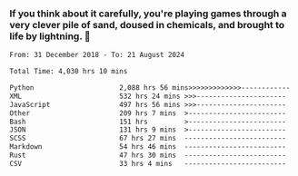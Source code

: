 ### If you think about it carefully, you're playing games through a very clever pile of sand, doused in chemicals, and brought to life by lightning.  👋


<!--START_SECTION:waka-->

```txt
From: 31 December 2018 - To: 21 August 2024

Total Time: 4,030 hrs 10 mins

Python                     2,088 hrs 56 mins>>>>>>>>>>>>>------------   51.84 %
XML                        532 hrs 24 mins >>>----------------------   13.21 %
JavaScript                 497 hrs 56 mins >>>----------------------   12.36 %
Other                      209 hrs 7 mins  >------------------------   05.19 %
Bash                       151 hrs         >------------------------   03.75 %
JSON                       131 hrs 9 mins  >------------------------   03.25 %
SCSS                       67 hrs 27 mins  -------------------------   01.67 %
Markdown                   54 hrs 46 mins  -------------------------   01.36 %
Rust                       47 hrs 30 mins  -------------------------   01.18 %
CSV                        33 hrs 4 mins   -------------------------   00.82 %
```

<!--END_SECTION:waka-->
